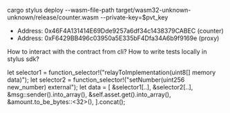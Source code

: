 cargo stylus deploy --wasm-file-path target/wasm32-unknown-unknown/release/counter.wasm --private-key=$pvt_key
- Address: 0x46F4A131414E69Dde9257a6df34c1438379CABEC (counter)
- Address: 0xF6429BB496c03950a5E335bF4Dfa34A6b9f9169e (proxy)



How to interact with the contract from cli?
How to write tests locally in stylus sdk?   

let selector1 = function_selector!("relayToImplementation(uint8[] memory data)");
let selector2 = function_selector!("setNumber(uint256 new_number) external");
let data = [
    &selector1[..],
    &selector2[..],
    &msg::sender().into_array(),
    &self.asset.get().into_array(),
    &amount.to_be_bytes::<32>(),
].concat();